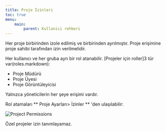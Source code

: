 ```yaml
---
title: Proje İzinleri
toc: true
menu:
    main:
        parent: Kullanici rehberi
---
```


Her proje birbirinden izole edilmiş ve birbirinden ayrılmıştır.
Proje erişimine proje sahibi tarafından izin verilmelidir.

Her kullanıcı ve her gruba ayrı bir rol atanabilir.
[Projeler için roller]3 tür var(roles.markdown):

- Proje Müdürü
- Proje Üyesi
- Proje Görüntüleyicisi

Yalnızca yöneticilerin her şeye erişimi vardır.

Rol atamaları ** Proje Ayarları> İzinler ** 'den ulaşılabilir:

![Project Permissions](/images/v1/project-permissions.png)

Özel projeler izin tanımlayamaz.
